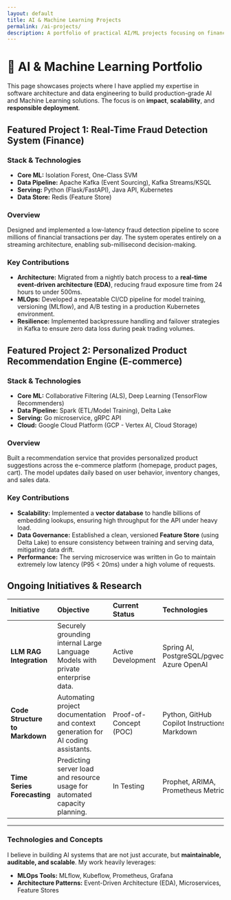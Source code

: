 ```yaml
---
layout: default
title: AI & Machine Learning Projects
permalink: /ai-projects/
description: A portfolio of practical AI/ML projects focusing on finance, e-commerce, and software architecture applications.
---
```


# 🤖 AI & Machine Learning Portfolio

This page showcases projects where I have applied my expertise in software architecture and data engineering to build production-grade AI and Machine Learning solutions. 
The focus is on **impact**, **scalability**, and **responsible deployment**.

## Featured Project 1: Real-Time Fraud Detection System (Finance)

### **Stack & Technologies**
* **Core ML:** Isolation Forest, One-Class SVM
* **Data Pipeline:** Apache Kafka (Event Sourcing), Kafka Streams/KSQL
* **Serving:** Python (Flask/FastAPI), Java API, Kubernetes
* **Data Store:** Redis (Feature Store)

### **Overview**
Designed and implemented a low-latency fraud detection pipeline to score millions of financial transactions per day. The system operates entirely on a streaming architecture, enabling sub-millisecond decision-making.

### **Key Contributions**
* **Architecture:** Migrated from a nightly batch process to a **real-time event-driven architecture (EDA)**, reducing fraud exposure time from 24 hours to under 500ms.
* **MLOps:** Developed a repeatable CI/CD pipeline for model training, versioning (MLflow), and A/B testing in a production Kubernetes environment.
* **Resilience:** Implemented backpressure handling and failover strategies in Kafka to ensure zero data loss during peak trading volumes.

## Featured Project 2: Personalized Product Recommendation Engine (E-commerce)

### **Stack & Technologies**
* **Core ML:** Collaborative Filtering (ALS), Deep Learning (TensorFlow Recommenders)
* **Data Pipeline:** Spark (ETL/Model Training), Delta Lake
* **Serving:** Go microservice, gRPC API
* **Cloud:** Google Cloud Platform (GCP - Vertex AI, Cloud Storage)

### **Overview**
Built a recommendation service that provides personalized product suggestions across the e-commerce platform (homepage, product pages, cart). The model updates daily based on user behavior, inventory changes, and sales data.

### **Key Contributions**
* **Scalability:** Implemented a **vector database** to handle billions of embedding lookups, ensuring high throughput for the API under heavy load.
* **Data Governance:** Established a clean, versioned **Feature Store** (using Delta Lake) to ensure consistency between training and serving data, mitigating data drift.
* **Performance:** The serving microservice was written in Go to maintain extremely low latency (P95 < 20ms) under a high volume of requests.

## Ongoing Initiatives & Research

| Initiative | Objective | Current Status | Technologies |
| :--- | :--- | :--- | :--- |
| **LLM RAG Integration** | Securely grounding internal Large Language Models with private enterprise data. | Active Development | Spring AI, PostgreSQL/pgvector, Azure OpenAI |
| **Code Structure to Markdown** | Automating project documentation and context generation for AI coding assistants. | Proof-of-Concept (POC) | Python, GitHub Copilot Instructions, Markdown |
| **Time Series Forecasting** | Predicting server load and resource usage for automated capacity planning. | In Testing | Prophet, ARIMA, Prometheus Metrics |

***

### Technologies and Concepts

I believe in building AI systems that are not just accurate, but **maintainable, auditable, and scalable**. My work heavily leverages:

* **MLOps Tools:** MLflow, Kubeflow, Prometheus, Grafana
* **Architecture Patterns:** Event-Driven Architecture (EDA), Microservices, Feature Stores
